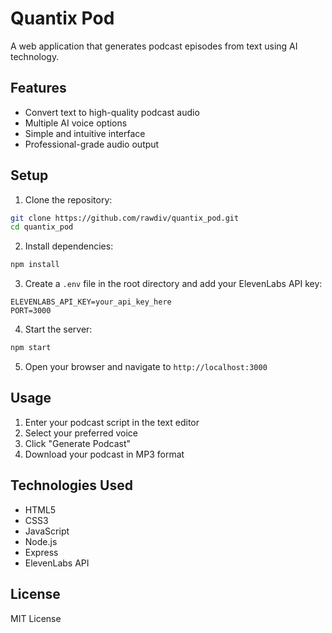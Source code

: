 # Quantix Pod

A web application that generates podcast episodes from text using AI technology.

## Features

- Convert text to high-quality podcast audio
- Multiple AI voice options
- Simple and intuitive interface
- Professional-grade audio output

## Setup

1. Clone the repository:
```bash
git clone https://github.com/rawdiv/quantix_pod.git
cd quantix_pod
```

2. Install dependencies:
```bash
npm install
```

3. Create a `.env` file in the root directory and add your ElevenLabs API key:
```
ELEVENLABS_API_KEY=your_api_key_here
PORT=3000
```

4. Start the server:
```bash
npm start
```

5. Open your browser and navigate to `http://localhost:3000`

## Usage

1. Enter your podcast script in the text editor
2. Select your preferred voice
3. Click "Generate Podcast"
4. Download your podcast in MP3 format

## Technologies Used

- HTML5
- CSS3
- JavaScript
- Node.js
- Express
- ElevenLabs API

## License

MIT License 